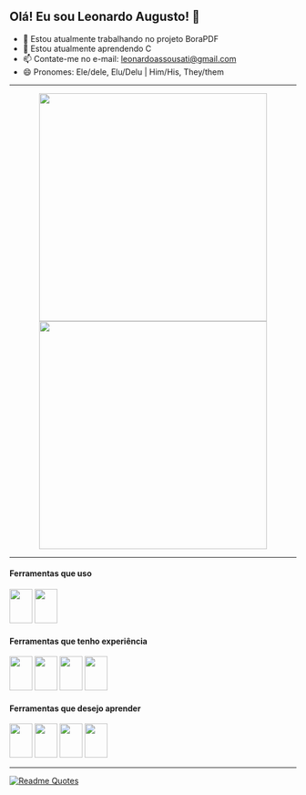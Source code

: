 ## Olá! Eu sou Leonardo Augusto! 👋
- 🔭 Estou atualmente trabalhando no projeto BoraPDF
- 🌱 Estou atualmente aprendendo C
- 📫 Contate-me no e-mail: leonardoassousati@gmail.com
- 😄 Pronomes: Ele/dele, Elu/Delu | Him/His, They/them

---

<p align="center">
  <img src="https://github-readme-stats.vercel.app/api?username=LeonardAugusto&show_icons=true&theme=dark" width="400">
  <img src="https://github-readme-streak-stats.herokuapp.com?user=LeonardAugusto&theme=dark&hide_border=true" width="400">
</p>

---
#### Ferramentas que uso
<img src="https://cdn.jsdelivr.net/gh/devicons/devicon/icons/c/c-line.svg" width='40' height='60' /> <img src="https://cdn.jsdelivr.net/gh/devicons/devicon/icons/cplusplus/cplusplus-line.svg"  width='40' height='60'/>
                  

#### Ferramentas que tenho experiência
<img src="https://cdn.jsdelivr.net/gh/devicons/devicon/icons/java/java-plain.svg" width='40' height='60' />  <img src="https://cdn.jsdelivr.net/gh/devicons/devicon/icons/javascript/javascript-original.svg" width='40' height='60'/> <img src="https://cdn.jsdelivr.net/gh/devicons/devicon/icons/css3/css3-plain.svg" width='40' height='60' /> <img src="https://cdn.jsdelivr.net/gh/devicons/devicon/icons/html5/html5-plain.svg" width='40' height='60' />
          
                    
#### Ferramentas que desejo aprender
<img src="https://cdn.jsdelivr.net/gh/devicons/devicon/icons/aftereffects/aftereffects-original.svg" width='40' height='60' /> <img src="https://cdn.jsdelivr.net/gh/devicons/devicon/icons/photoshop/photoshop-line.svg" width='40' height='60' /> <img src="https://cdn.jsdelivr.net/gh/devicons/devicon/icons/unrealengine/unrealengine-original.svg" width='40' height='60' /> <img src="https://cdn.jsdelivr.net/gh/devicons/devicon/icons/python/python-plain.svg" width='40' height='60'  />
          
          
          
          
---
[![Readme Quotes](https://quotes-github-readme.vercel.app/api?type=horizontal&theme=dark&quote=Its%20always%20darkest%20before%20the%20dawn.&author=Florence%20Welch)](https://github.com/piyushsuthar/github-readme-quotes)
